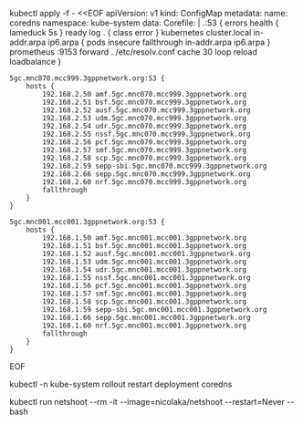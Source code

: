 kubectl apply -f - <<EOF
apiVersion: v1
kind: ConfigMap
metadata:
  name: coredns
  namespace: kube-system
data:
  Corefile: |
    .:53 {
        errors
        health {
          lameduck 5s
        }
        ready
        log . {
          class error
        }
        kubernetes cluster.local in-addr.arpa ip6.arpa {
          pods insecure
          fallthrough in-addr.arpa ip6.arpa
        }
        prometheus :9153
        forward . /etc/resolv.conf
        cache 30
        loop
        reload
        loadbalance
    }

    5gc.mnc070.mcc999.3gppnetwork.org:53 {
        hosts {
            192.168.2.50 amf.5gc.mnc070.mcc999.3gppnetwork.org
            192.168.2.51 bsf.5gc.mnc070.mcc999.3gppnetwork.org
            192.168.2.52 ausf.5gc.mnc070.mcc999.3gppnetwork.org
            192.168.2.53 udm.5gc.mnc070.mcc999.3gppnetwork.org
            192.168.2.54 udr.5gc.mnc070.mcc999.3gppnetwork.org
            192.168.2.55 nssf.5gc.mnc070.mcc999.3gppnetwork.org
            192.168.2.56 pcf.5gc.mnc070.mcc999.3gppnetwork.org
            192.168.2.57 smf.5gc.mnc070.mcc999.3gppnetwork.org
            192.168.2.58 scp.5gc.mnc070.mcc999.3gppnetwork.org
            192.168.2.59 sepp-sbi.5gc.mnc070.mcc999.3gppnetwork.org
            192.168.2.66 sepp.5gc.mnc070.mcc999.3gppnetwork.org
            192.168.2.60 nrf.5gc.mnc070.mcc999.3gppnetwork.org
            fallthrough
        }
    }

    5gc.mnc001.mcc001.3gppnetwork.org:53 {
        hosts {
            192.168.1.50 amf.5gc.mnc001.mcc001.3gppnetwork.org
            192.168.1.51 bsf.5gc.mnc001.mcc001.3gppnetwork.org
            192.168.1.52 ausf.5gc.mnc001.mcc001.3gppnetwork.org
            192.168.1.53 udm.5gc.mnc001.mcc001.3gppnetwork.org
            192.168.1.54 udr.5gc.mnc001.mcc001.3gppnetwork.org
            192.168.1.55 nssf.5gc.mnc001.mcc001.3gppnetwork.org
            192.168.1.56 pcf.5gc.mnc001.mcc001.3gppnetwork.org
            192.168.1.57 smf.5gc.mnc001.mcc001.3gppnetwork.org
            192.168.1.58 scp.5gc.mnc001.mcc001.3gppnetwork.org            
            192.168.1.59 sepp-sbi.5gc.mnc001.mcc001.3gppnetwork.org
            192.168.1.66 sepp.5gc.mnc001.mcc001.3gppnetwork.org
            192.168.1.60 nrf.5gc.mnc001.mcc001.3gppnetwork.org
            fallthrough
        }
    }
EOF

kubectl -n kube-system rollout restart deployment coredns

kubectl run netshoot --rm -it --image=nicolaka/netshoot --restart=Never -- bash
